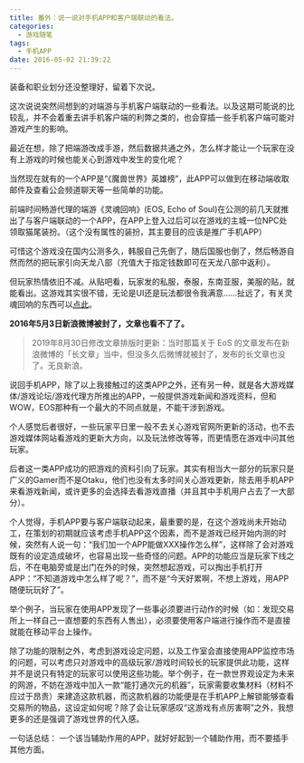 ```yaml
---
title: 番外：说一说对手机APP和客户端联动的看法。
categories:
  - 游戏随笔
tags:
  - 手机APP
date: 2016-05-02 21:39:22
---
```


装备和职业划分还没整理好，留着下次说。

这次说说突然间想到的对端游与手机客户端联动的一些看法。以及这期可能说的比较乱，并不会着重去讲手机客户端的利弊之类的，也会穿插一些手机客户端可能对游戏产生的影响。

最近在想，除了把端游改成手游，然后数据共通之外，怎么样才能让一个玩家在没有上游戏的时候也能关心到游戏中发生的变化呢？

当然现在就有的一个APP是“《魔兽世界》英雄榜”，此APP可以做到在移动端收取邮件及查看公会频道聊天等一些简单的功能。

前端时间畅游代理的端游《灵魂回响》(EOS, Echo of Soul)在公测的前几天就推出了与客户端联动的一个APP，在APP上登入过后可以在游戏的主城一位NPC处领取猫尾装扮。（这个没有属性的装扮，其主要目的应该是推广手机APP）

可惜这个游戏没在国内公测多久，韩服自己先倒了，随后国服也倒了，然后畅游自然而然的把玩家引向天龙八部（充值大于指定钱数即可在天龙八部中返利）。

但玩家热情依旧不减。从贴吧看，玩家发的私服，泰服，东南亚服，美服的贴，就能看出。这游戏其实很不错，无论是UI还是玩法都很令我满意……扯远了，有关灵魂回响的东西可以[点此](http://weibo.com/p/1001603771884528361833?mod=zwenzhang)。

**2016年5月3日新浪微博被封了，文章也看不了了。** 

> 2019年8月30日修改文章排版时更新：当时那篇关于 EoS 的文章发布在新浪微博的「长文章」当中，但没多久后微博就被封了，发布的长文章也没了。无良新浪。

说回手机APP，除了以上我接触过的这类APP之外，还有另一种，就是各大游戏媒体/游戏论坛/游戏代理方所推出的APP，一般提供游戏新闻和游戏资料，但和WOW，EOS那种有一个最大的不同点就是，不能干涉到游戏。

个人感觉后者很好，一些玩家平日里一般不去关心游戏官网所更新的活动，也不去游戏媒体网站看游戏的更新大方向，以及玩法修改等等，而更情愿在游戏中问其他玩家。

后者这一类APP成功的把游戏的资料引向了玩家。其实有相当大一部分的玩家只是广义的Gamer而不是Otaku，他们也没有太多时间关心游戏更新，除去用手机APP来看游戏新闻，或许更多的会选择去看游戏直播（并且其中手机用户占去了一大部分）。

个人觉得，手机APP要与客户端联动起来，最重要的是，在这个游戏尚未开始动工，在策划的初期就应该考虑手机APP这个因素，而不是游戏已经开始内测的时候，突然有人说一句：“我们加一个APP能做XXX操作怎么样”，这样除了会对游戏既有的设定造成破坏，也容易出现一些奇怪的问题。APP的功能应当是玩家下线之后，不在电脑旁或是出门在外的时候，突然想起游戏，可以掏出手机打开APP：“不知道游戏中怎么样了呢？”，而不是“今天好累啊，不想上游戏，用APP随便玩玩好了”。

举个例子，当玩家在使用APP发现了一些事必须要进行动作的时候（如：发现交易所上一样自己一直想要的东西有人售出），必须要使用客户端进行操作而不是直接就能在移动平台上操作。

除了功能的限制之外，考虑到游戏设定问题，以及工作室会直接使用APP监控市场的问题，可以考虑只对游戏中的高级玩家/游戏时间较长的玩家提供此功能，这样并不是说只有特定的玩家可以使用这些功能。举个例子，在一款世界观设定为未来的网游，不妨在游戏中加入一款“能打通次元的机器”，玩家需要收集材料（材料不应过于昂贵）来建造这款机器，而这款机器的功能便是在手机APP上解锁能够查看交易所的物品，这设定如何呢？除了会让玩家感叹“这游戏有点厉害啊”之外，我想更多的还是强调了游戏世界的代入感。

一句话总结： 一个该当辅助作用的APP，就好好起到一个辅助作用，而不要插手其他方面。

